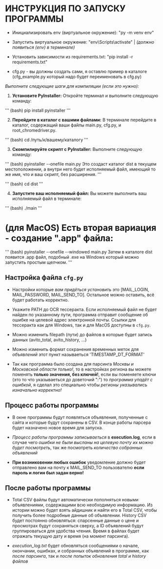 # ИНСТРУКЦИЯ ПО ЗАПУСКУ ПРОГРАММЫ

- Инициализировать env (виртуальное окружение): "py -m venv env"

- Запустить виртуальное окружение: "env\Scripts\activate"  | *(должно появиться (env) в терминале)*

- Установить зависимости из requirements.txt: "pip install -r requirements.txt"

- cfg.py - вы должны создать сами, я оставлю пример в каталоге (cfg_example.py который надо будет переименовать в cfg.py)

*Выполните следующие шаги для компиляции (если это нужно):*

1. **Установите PyInstaller:**
Откройте терминал и выполните следующую команду:

'''
(bash)
pip install pyinstaller
'''

2. **Перейдите в каталог с вашими файлами:**
В терминале перейдите в каталог, содержащий ваши файлы main.py, cfg.py, и root_chromedriver.py.

'''
(bash)
cd /путь/к/вашему/каталогу
'''

3. **Скомпилируйте скрипт с PyInstaller:**
Выполните следующую команду:

'''
(bash)
pyinstaller --onefile main.py
Это создаст каталог dist в текущем местоположении, а внутри него будет исполняемый файл, имеющий то же имя, что и ваш скрипт, без расширения.
'''

'''
(bash)
cd dist
'''

4. **Запустите ваш исполняемый файл:**
Вы можете выполнить ваш исполняемый файл в терминале:

'''
(bash)
./main
'''

# (для MacOS) Есть вторая вариация - создание ".app" файла:

'''
(bash)
pyinstaller --onefile --windowed main.py
Затем в каталоге dist появится .app файл, подобный .exe на Windows который можно запустить простым щелчком.
'''

## Настройка файла `cfg.py`

- Настройки которые *вам придёться установить* это [MAIL_LOGIN, MAIL_PASSWORD, MAIL_SEND_TO]. Остальное можно оставить, всё будет работать корректно.

- Укажите PATH до OCR тессеракта. Если исполняемый файл не будет найден по указанному пути, программа отправит сообщение об ошибке на целевой адрес электронной почты. Ссылки для тессеракта как для Windows, так и для MacOS доступны в `cfg.py`.

- Можно изменить filepath (пути) до файлов в которые будет запись данных (avito_total, avito_history, ...)

- Можно изменить формат сохранения временных меток для *объявлений* этот пункт называеться 'TIMESTAMP_DT_FORMAT'

- Так как программа было создана для парсинга *Москвы и Московской области только!*, то в настройках региона вы можете поменять **только значения, без ключей!**, если вы поменяете ключи (это то что указываеться до доветочий ":") то *программа упадёт с ошибкой*, я сделал это специально чтобы *регионы указывались изначально корректно!*

## Процесс работы программы

- В окне программы будут появляться объявления, полученные с сайта и которые будут сохранены в CSV. В конце работы парсера будет назначено новое время для запуска.

- *Процесс работы программы записываеться* в **execution.log**, если в случае чего *ошибки не были высланы на целевую почту их можно будет посмотреть*, так же посмотреть *количество собранных объявлений*

- **При возниковении любых ошибок** уведомление должно будет отправлено вам на почту к MAIL_SEND_TO пользователю **если пароль и логин был задан верно!**

## После работы программы

- Total CSV файлы будут автоматически пополняться новыми объявлениями, содержащими всю необходимую информацию. Из истории можно будет взять айдишник и найти его в Total CSV, чтобы получить более подробные данные об объявлении. History CSV будет постоянно обновляться: спарсенные данные о цене и просмотрах будут сохраняться сверху, а ID объявлений будут группироваться для удобства чтения. Время в файлах будет отражать текущую дату и время (на момент парсинга).

- *execution_log.txt* будет обновляться сообщениями о начале, окончании, ошибках, и собранных объявлений в программе, как *после парсинга*, так и *после попыток обновления total и history файлов*